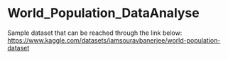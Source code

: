 # World_Population_DataAnalyse

Sample dataset that can be reached through the link below:
https://www.kaggle.com/datasets/iamsouravbanerjee/world-population-dataset
